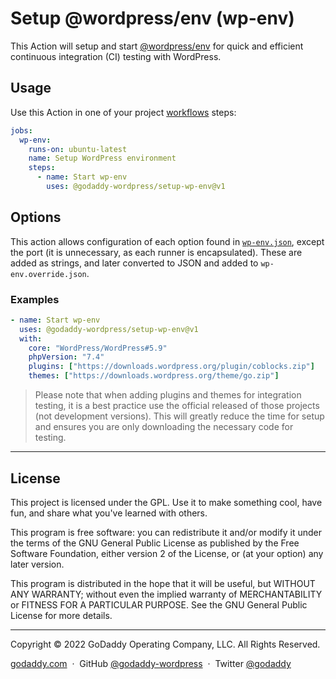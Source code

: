 # Setup @wordpress/env (wp-env)

This Action will setup and start [@wordpress/env](https://github.com/WordPress/gutenberg/tree/HEAD/packages/env) for quick and efficient continuous integration (CI) testing with WordPress.

## Usage

Use this Action in one of your project [workflows](https://docs.github.com/en/actions/using-workflows) steps:

```yaml
jobs:
  wp-env:
    runs-on: ubuntu-latest
    name: Setup WordPress environment
    steps:
      - name: Start wp-env
        uses: @godaddy-wordpress/setup-wp-env@v1
```

## Options

This action allows configuration of each option found in [`wp-env.json`](https://github.com/WordPress/gutenberg/tree/HEAD/packages/env#wp-envjson), except the port (it is unnecessary, as each runner is encapsulated). These are added as strings, and later converted to JSON and added to `wp-env.override.json`.

### Examples

```yaml
- name: Start wp-env
  uses: @godaddy-wordpress/setup-wp-env@v1
  with:
	core: "WordPress/WordPress#5.9"
	phpVersion: "7.4"
	plugins: ["https://downloads.wordpress.org/plugin/coblocks.zip"]
	themes: ["https://downloads.wordpress.org/theme/go.zip"]
```

> Please note that when adding plugins and themes for integration testing, it is a best practice use the official released of those projects (not development versions). This will greatly reduce the time for setup and ensures you are only downloading the necessary code for testing.

---

## License

This project is licensed under the GPL. Use it to make something cool, have fun, and share what you've learned with others.

This program is free software: you can redistribute it and/or modify it under the terms of the GNU General Public License as published by the Free Software Foundation, either version 2 of the License, or (at your option) any later version.

This program is distributed in the hope that it will be useful, but WITHOUT ANY WARRANTY; without even the implied warranty of MERCHANTABILITY or FITNESS FOR A PARTICULAR PURPOSE. See the GNU General Public License for more details.

---

Copyright © 2022 GoDaddy Operating Company, LLC. All Rights Reserved.

[godaddy.com](https://www.godaddy.com) &nbsp;&middot;&nbsp;
GitHub [@godaddy-wordpress](https://github.com/godaddy-wordpress) &nbsp;&middot;&nbsp;
Twitter [@godaddy](https://twitter.com/godaddy)

